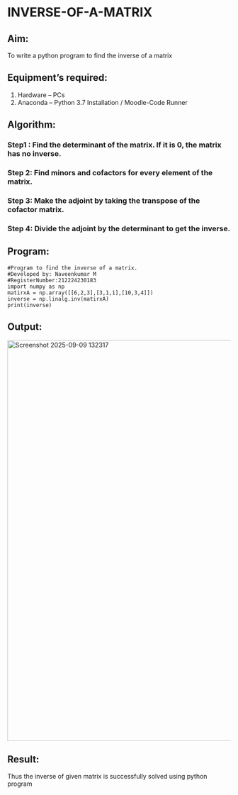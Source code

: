 # INVERSE-OF-A-MATRIX
## Aim:
To write a python program to find the inverse of a matrix
## Equipment’s required:
1. 	Hardware – PCs
2. 	Anaconda – Python 3.7 Installation / Moodle-Code Runner
## Algorithm:
### Step1 : Find the determinant of the matrix. If it is 0, the matrix has no inverse.
### Step 2: Find minors and cofactors for every element of the matrix. 
### Step 3: Make the adjoint by taking the transpose of the cofactor matrix.
### Step 4: Divide the adjoint by the determinant to get the inverse.

## Program:
```
#Program to find the inverse of a matrix.
#Developed by: Naveenkumar M
#RegisterNumber:212224230183
import numpy as np
matirxA = np.array([[6,2,3],[3,1,1],[10,3,4]])
inverse = np.linalg.inv(matirxA)
print(inverse)
```
## Output:
<img width="1218" height="904" alt="Screenshot 2025-09-09 132317" src="https://github.com/user-attachments/assets/fb0e272b-d678-46b0-a4b6-9a3fd42b5962" />

## Result:
Thus the inverse of given matrix is successfully solved using python program

